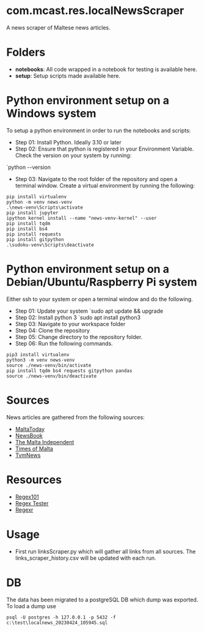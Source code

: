 # com.mcast.res.localNewsScraper
A news scraper of Maltese news articles.

# Folders
- **notebooks**: All code wrapped in a notebook for testing is available here.
- **setup**: Setup scripts made available here.

# Python environment setup on a Windows system
To setup a python environment in order to run the notebooks and scripts:

- Step 01: Install Python. Ideally 3.10 or later
- Step 02: Ensure that python is registered in your Environment Variable. Check the version on your system by running:

`python --version

- Step 03: Navigate to the root folder of the repository and open a terminal window. Create a virtual environment by running the following:

```
pip install virtualenv
python -m venv news-venv
.\news-venv\Scripts\activate
pip install jupyter
ipython kernel install --name "news-venv-kernel" --user
pip install tqdm
pip install bs4
pip install requests
pip install gitpython
.\sudoku-venv\Scripts\deactivate
```
# Python environment setup on a Debian/Ubuntu/Raspberry Pi system
Either ssh to your system or open a terminal window and do the following.

- Step 01: Update your system `sudo apt update && upgrade
- Step 02: Install python 3 `sudo apt install python3
- Step 03: Navigate to your workspace folder
- Step 04: Clone the repository
- Step 05: Change directory to the repository folder.
- Step 06: Run the following commands.

```
pip3 install virtualenv
python3 -m venv news-venv
source ./news-venv/bin/activate
pip install tqdm bs4 requests gitpython pandas
source ./news-venv/bin/deactivate
```

# Sources
News articles are gathered from the following sources:
- [MaltaToday](https://www.maltatoday.com.mt/)
- [NewsBook](https://newsbook.com.mt/en/)
- [The Malta Independent](https://www.independent.com.mt/)
- [Times of Malta](https://timesofmalta.com/)
- [TvmNews](https://timesofmalta.com/)

# Resources
- [Regex101](https://regex101.com/)
- [Regex Tester](https://www.regextester.com/)
- [Regexr](https://regexr.com/)

# Usage
- First run linksScraper.py which will gather all links from all sources. The links_scraper_history.csv will be updated with each run.

# DB
The data has been migrated to a postgreSQL DB which dump was exported. To load a dump use

```
psql -U postgres -h 127.0.0.1 -p 5432 -f c:\test\localnews_20230424_105945.sql
```
